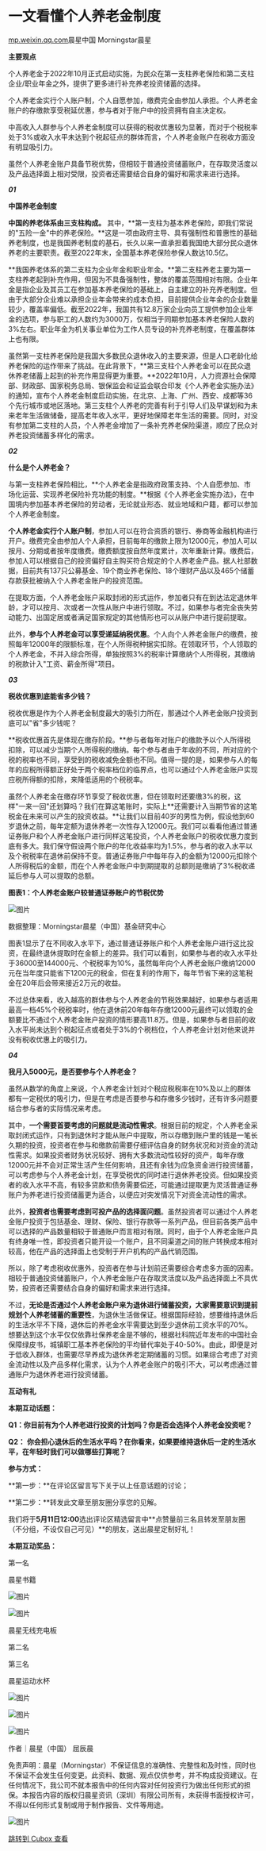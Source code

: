 一文看懂个人养老金制度
===========

[mp.weixin.qq.com](http://mp.weixin.qq.com/s?__biz=MzIzMzE5NTQ5NA==&mid=2650878500&idx=1&sn=c9e563c7a5c03d9d82324bf649cd4365&chksm=f37cc0adc40b49bb56bc0158d331721ef0d840bd86b94d11a984660137717c68607afb1faef2&mpshare=1&scene=1&srcid=0504w1DqoQo5JKpiSTtJ0hPC&sharer_sharetime=1683162350806&sharer_shareid=c58007142b3c8dd4da3163f5c61d6b7b#rd)晨星中国 Morningstar晨星


**主要观点**   


个人养老金于2022年10月正式启动实施，为民众在第一支柱养老保险和第二支柱企业/职业年金之外，提供了更多进行补充养老投资储蓄的选择。


个人养老金实行个人账户制，个人自愿参加，缴费完全由参加人承担。个人养老金账户的存缴款享受税延优惠，参与者对于账户中的投资拥有自主决定权。


中高收入人群参与个人养老金制度可以获得的税收优惠较为显著，而对于个税税率处于3%或收入水平未达到个税起征点的群体而言，个人养老金账户在税收方面没有明显吸引力。


虽然个人养老金账户具备节税优势，但相较于普通投资储蓄账户，在存取灵活度以及产品选择面上相对受限，投资者还需要结合自身的偏好和需求来进行选择。


***01***


**中国养老金制度**


**中国的养老体系由三支柱构成。** 其中，**第一支柱为基本养老保险，即我们常说的"五险一金"中的养老保险。**这是一项由政府主导、具有强制性和普惠性的基础养老制度，也是我国养老制度的基石，长久以来一直承担着我国绝大部分民众退休养老的主要职责。截至2022年末，全国基本养老保险参保人数达10.5亿。

**我国养老体系的第二支柱为企业年金和职业年金。**第二支柱养老主要为第一支柱养老起到补充作用，但因为不具备强制性，整体的覆盖范围相对有限。企业年金是指企业及其员工在参加基本养老保险的基础上，自主建立的补充养老制度。但由于大部分企业难以承担企业年金带来的成本负担，目前提供企业年金的企业数量较少，覆盖率偏低。截至2022年，我国共有12.8万家企业向员工提供参加企业年金的选项，参与职工的人数约为3000万，仅相当于同期参加基本养老保险人数的3%左右。职业年金为机关事业单位为工作人员专设的补充养老制度，在覆盖群体上也有限。

虽然第一支柱养老保险是我国大多数民众退休收入的主要来源，但是人口老龄化给养老保险的运作带来了挑战。在此背景下，**第三支柱个人养老金可以在民众退休养老储蓄上起到的补充作用显得更为重要。**2022年10月，人力资源社会保障部、财政部、国家税务总局、银保监会和证监会联合印发《个人养老金实施办法》的通知，宣布个人养老金制度启动实施，在北京、上海、广州、西安、成都等36个先行城市或地区落地。第三支柱个人养老的完善有利于引导人们及早谋划和为未来老年生活做储备，提高老年收入水平，更好地保障老年生活的需要。同时，对没有参加第二支柱的人员，个人养老金增加了一条补充养老保险渠道，顺应了民众对养老投资储蓄多样化的需求。


***02***


**什么是个人养老金？**


与第一支柱养老保险相比，**个人养老金是指政府政策支持、个人自愿参加、市场化运营、实现养老保险补充功能的制度。**根据《个人养老金实施办法》，在中国境内参加基本养老保险的劳动者，无论就业形态、就业地域和户籍，都可以参加个人养老金制度。

**个人养老金实行个人账户制**，参加人可以在符合资质的银行、券商等金融机构进行开户。缴费完全由参加人个人承担，目前每年的缴款上限为12000元，参加人可以按月、分期或者按年度缴费。缴费额度按自然年度累计，次年重新计算。缴费后，参加人可以根据自己的投资偏好自主购买符合规定的个人养老金产品。据人社部数据，目前共有137只公募基金、19个商业养老保险、18个理财产品以及465个储蓄存款获批被纳入个人养老金账户的投资范围。

在提取方面，个人养老金账户采取封闭的形式运作，参加者只有在到达法定退休年龄，才可以按月、次或者一次性从账户中进行领取。不过，如果参与者完全丧失劳动能力、出国定居或者满足国家规定的其他情形也可以从账户中进行提前提取。

此外，**参与个人养老金可以享受递延纳税优惠**。个人向个人养老金账户的缴费，按照每年12000年的限额标准，在个人所得税种据实扣除。在领取环节，个人领取的个人养老金，不并入综合所得，单独按照3%的税率计算缴纳个人所得税，其缴纳的税款计入"工资、薪金所得"项目。


***03***


**税收优惠到底能省多少钱？**


税收优惠是作为个人养老金制度最大的吸引力所在，那通过个人养老金账户投资到底可以"省"多少钱呢？

**税收优惠首先是体现在缴存阶段。**参与者每年对账户的缴款予以个人所得税扣除，可以减少当期个人所得税的缴纳。每个参与者由于年收的不同，所对应的个税的税率也不同，享受到的税收减免金额也不同。值得一提的是，如果参与人的每年的应税所得额正好处于两个税率档位的临界点，也可以通过个人养老金账户实现应税所得额的扣除，来降低适用的个税税率。

虽然个人养老金在缴存环节享受了税收优惠，但在领取时还要缴3%的税，这样"一来一回"还划算吗？我们在算这笔账时，实际上**还需要计入当期节省的这笔税金在未来可以产生的投资收益。**让我们以目前40岁的男性为例，假设他到60岁退休之前，每年定额为退休养老一次性存入12000元。我们可以看看他通过普通证券账户和个人养老金账户进行同样这笔投资，个人养老金账户的税收优惠力度到底有多大。我们保守假设两个账户的年化收益率均为1.5%，参与者的收入水平以及个税税率在退休前保持不变。普通证券账户中每年存入的金额为12000元扣除个人所得税后的金额，而在个人养老金账户中到期提取的总额则是缴纳了3%税收递延后参与人可以提取的总额。


**图表1：个人养老金账户较普通证券账户的节税优势**  


![图片](https://image.cubox.pro/cardImg/2024012415172786515/95912.jpg?imageMogr2/quality/90/ignore-error/1)

数据整理：Morningstar晨星（中国）基金研究中心  


图表1显示了在不同收入水平下，通过普通证券账户和个人养老金账户进行这比投资，在最终退休提取时在金额上的差异。我们可以看到，如果参与者的收入水平处于36000至144000元、个税税率为10%，虽然每年向个人养老金账户缴纳12000元在当年度只能省下1200元的税金，但在复利的作用下，每年节省下来的这笔税金在20年后会带来接近2万元的收益。

不过总体来看，收入越高的群体参与个人养老金的节税效果越好，如果参与者适用最高一档45%个税税率时，他在退休前20年每年存缴12000元最终可以领取的金额要比不通过个人养老金账户投资的情形要高11.8万。但是，如果参与者目前的收入水平尚未达到个税起征点或者处于3%的个税档位，个人养老金计划对他来说并没有税收优惠上的吸引力。


***04***


**我月入5000元，是否要参与个人养老金？**


虽然从数学的角度上来说，个人养老金计划对个税应税税率在10%及以上的群体都有一定税优的吸引力，但是在考虑是否要参与和存缴多少钱时，还有许多问题要结合参与者的实际情况来考虑。

其中，**一个需要首要考虑的问题就是流动性需求**。根据目前的规定，个人养老金采取封闭式运作，只有到退休时才能从账户中提取，所以存缴到账户里的钱是一笔长久期的投资，投资者在参与和缴款前需要仔细评估自身的财务状况和对资金的流动性需求。如果投资者财务状况较好、拥有大多数流动性较好的资产，每年存缴12000元并不会对正常生活产生任何影响，且还有余钱为应急资金进行投资储蓄，可以考虑参与个人养老金计划，在享受税优的同时进行退休养老投资。但如果投资者的收入水平不高，有较多贷款和债务需要偿还，可能通过提取更为灵活普通证券账户为养老进行投资储蓄更为适合，以便应对突发情况下对资金流动性的需求。

此外，**投资者也需要考虑到可投产品的选择面问题**。虽然投资者可以通过个人养老金账户投资于包括基金、理财、保险、银行存款等一系列产品，但目前各类产品中可以选择的产品数量相较于普通账户而言相对有限。同时，由于个人养老金账户具有终身唯一性，即投资者只能开设一个账户，且不同渠道之间的账户转换成本相对较高，他在产品的选择面上也受制于开户机构的产品代销范围。

所以，除了考虑税收优惠外，投资者在参与计划前还需要综合考虑多方面的因素。相较于普通投资储蓄账户，个人养老金账户在存取灵活度以及产品选择面上不具优势，投资者还需要结合自身的偏好和需求来进行选择。

不过，**无论是否通过个人养老金账户来为退休进行储蓄投资，大家需要意识到提前规划个人养老储蓄的重要性**，为退休生活做保证。根据国际经验，想要维持退休后的生活水平不下降，退休后的养老金水平需要达到至少退休前工资水平的70%。想要达到这个水平仅仅依靠社保养老金是不够的，根据社科院近年发布的中国社会保障绿皮书，城镇职工基本养老保险的平均替代率处于40-50%。由此，即便是对于低收入群体，也需要尽早养成为退休养老定期储蓄的习惯。如果综合考虑了对资金流动性以及产品多样化需求，认为个人养老金账户的吸引不大，可以考虑通过普通账户为退休养老进行投资储蓄。


**互动有礼**


**本期互动话题：**


**Q1：你目前有为个人养老进行投资的计划吗？你是否会选择个人养老金投资呢？**

**Q2：** **你会担心退休后的生活水平吗？在你看来，如果要维持退休后一定的生活水平，在年轻时我们可以做哪些打算呢？**


**参与方式：**


**第一步：**在评论区留言写下关于以上任意话题的讨论；

**第二步：**转发此文章至朋友圈分享您的见解。

我们将于**5月11日12:00**选出评论区精选留言中**点赞量前三名且转发至朋友圈（不分组，不设仅自己可见）**的朋友，送出晨星定制好礼！  


**本期互动奖品：**


第一名


晨星书籍


![图片](https://image.cubox.pro/cardImg/2024012415172796452/92197.jpg?imageMogr2/quality/90/ignore-error/1)


![图片](https://image.cubox.pro/cardImg/2024012415172784637/44552.jpg?imageMogr2/quality/90/ignore-error/1)

晨星无线充电板


第二名


第三名


晨星运动水杯


![图片](https://image.cubox.pro/cardImg/2024012415172860723/50055.jpg?imageMogr2/quality/90/ignore-error/1)


![图片](https://image.cubox.pro/cardImg/2024012415172878595/67626.jpg?imageMogr2/quality/90/ignore-error/1)


![图片](https://image.cubox.pro/cardImg/2024012415172895323/33939.jpg?imageMogr2/quality/90/ignore-error/1)

作者｜晨星（中国） 屈辰晨


免责声明：晨星（Morningstar）不保证信息的准确性、完整性和及时性，同时也不保证不会发生任何变更。此资料、数据、观点仅供参考，并不构成投资建议。在任何情况下，我公司不就本报告中的任何内容对任何投资行为做出任何形式的担保。本报告内容的版权归晨星资讯（深圳）有限公司所有，未获得书面授权许可，不得以任何形式复制或用于制作报告、文件等用途。


![图片](https://image.cubox.pro/cardImg/2024012415172811599/79717.jpg?imageMogr2/quality/90/ignore-error/1)

[跳转到 Cubox 查看](https://cubox.pro/my/card?id=7053606265217353356)
